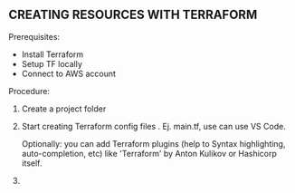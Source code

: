 ## CREATING RESOURCES WITH TERRAFORM

Prerequisites:
- Install Terraform
- Setup TF locally
- Connect to AWS account
 
Procedure:
1. Create a project folder
2. Start creating Terraform config files . Ej. main.tf, use can use VS Code.   
   
   Optionally: you can add Terraform plugins (help to Syntax highlighting, auto-completion, etc) like 'Terraform' by Anton Kulikov or Hashicorp itself.  

3.   